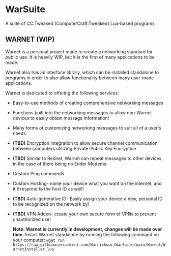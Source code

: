 # WarSuite
 A suite of CC:Tweaked (ComputerCraft:Tweaked) Lua-based programs.


## WARNET (WIP)
  Warnet is a personal project made to create a networking standard for public use. It is heavily WIP, but it is the first of many applications to be made.

  Warnet also has an interface library, which can be installed standalone to programs in order to also allow functionality between many user-made applications.

  Warnet is dedicated to offering the following services:
- Easy-to-use methods of creating comprehensive networking messages
- Functions built into the networking messages to allow non-Warnet devices to easily obtain message information!
- Many forms of customizing networking messages to suit all of a user's needs  
- **(TBD)** Encryption integration to allow secure channel communication between computers utilizing Private-Public Key Encryption
- **(TBD)** Similar to Rednet, Warnet can repeat messages to other devices, in the case of there being no Ender Modems
- Custom Ping commands
- Custom Hosting- name your device what you want on the internet, and it'll respond to the host ID as well!
- **(TBD)** Auto-generative ID- Easily assign your device a new, personal ID to be recognized on the network by!
- **(TBD)** VPN Addon- create your own secure form of VPNs to prevent unauthorized use!

  **Note: Warnet is currently in development, changes will be made over time.**
  Install Warnet standalone by running the following command on your computer:
```wget run https://raw.githubusercontent.com/Warnickwar/WarSuite/main/Warnet/WarnetInstaller.lua```